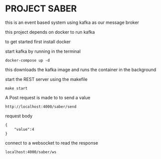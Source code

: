 # PROJECT SABER
 this is an event based system using kafka as our message broker

 this project depends on docker to run kafka

 to get started first install docker 

 start kafka by running in the terminal
 ```
 docker-compose up -d
 ```
this downloads the kafka image and runs the container in the background

start the REST server using the makefile
```
make start
```

 A Post request is made to to send a value

```
http://localhost:4000/saber/send
```
request body
```
{
    "value":4
}
```

connect to a websocket to read the response

```
localhost:4000/saber/ws
```

